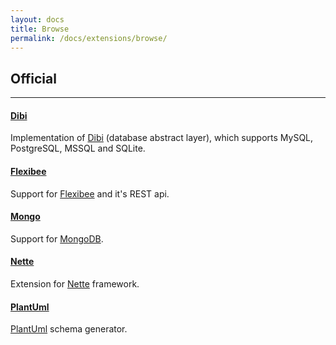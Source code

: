 ```yaml
---
layout: docs
title: Browse
permalink: /docs/extensions/browse/
---
```


## Official

--------

#### [Dibi](http://github.com/unimapper/unimapper-dibi)
Implementation of [Dibi](http://dibiphp.com) (database abstract layer), which supports MySQL, PostgreSQL, MSSQL and SQLite.

#### [Flexibee](http://github.com/unimapper/unimapper-flexibee)
Support for [Flexibee](http://www.flexibee.eu) and it's REST api.

#### [Mongo](http://github.com/unimapper/unimapper-mongo)
Support for [MongoDB](http://www.mongodb.org/).

#### [Nette](http://github.com/unimapper/unimapper-nette)
Extension for [Nette](http://nette.org) framework.

#### [PlantUml](http://github.com/unimapper/unimapper-plantuml)
[PlantUml](http://plantuml.sourceforge.net) schema generator.